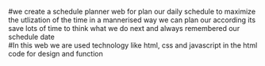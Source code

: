 #we create a schedule planner web for plan our daily schedule to maximize the utlization of the time in a mannerised way we can plan our according its save lots of time to think what we do next and always remembered our schedule date
<br>
#In this web we are used technology like html, css and javascript in the html code for design and function 
